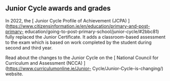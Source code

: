 ##  Junior Cycle awards and grades

In 2022, the [ Junior Cycle Profile of Achievement (JCPA)
](https://www.citizensinformation.ie/en/education/primary-and-post-primary-
education/going-to-post-primary-school/junior-cycle/#2bbc81) fully replaced
the Junior Certificate. It adds a classroom-based assessment to the exam which
is based on work completed by the student during second and third year.

Read about the changes to the Junior Cycle on the [ National Council for
Curriculum and Assessment (NCCA) ](https://www.curriculumonline.ie/Junior-
Cycle/Junior-Cycle-is-changing/) website.
